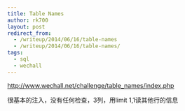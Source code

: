 ```yaml
---
title: Table Names
author: rk700
layout: post
redirect_from:
  - /writeup/2014/06/16/table-names
  - /writeup/2014/06/16/table-names/
tags:
  - sql
  - wechall
---
```

<http://www.wechall.net/challenge/table_names/index.php>

很基本的注入，没有任何检查，3列，用limit 1,1读其他行的信息
